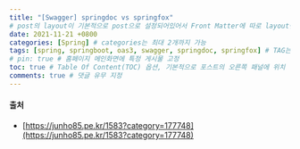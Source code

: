 ```yaml
---
title: "[Swagger] springdoc vs springfox"
# post의 layout이 기본적으로 post으로 설정되어있어서 Front Matter에 따로 layout변수를 만들어 주지 않아도 된다.
date: 2021-11-21 +0800
categories: [Spring] # categories는 최대 2개까지 가능
tags: [spring, springboot, oas3, swagger, springdoc, springfox] # TAG는 반드시 소문자로 이루어져야함, 0~무한개까지 지정 가능
# pin: true # 홈페이지 메인화면에 특정 게시물 고정
toc: true # Table Of Content(TOC) 옵션, 기본적으로 포스트의 오른쪽 패널에 위치
comments: true # 댓글 유무 지정
---
```


#### 출처
- [https://junho85.pe.kr/1583?category=177748](https://junho85.pe.kr/1583?category=177748)